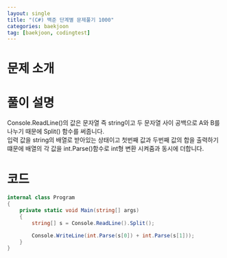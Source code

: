 ```yaml
---
layout: single
title: "(C#) 백준 단계별 문제풀기 1000"
categories: baekjoon
tag: [baekjoon, codingtest]
---
```


# 문제 소개

# 풀이 설명

Console.ReadLine()의 값은 문자열 즉 string이고 두 문자열 사이 공백으로 A와 B를 나누기 때문에 Split() 함수를 써줍니다.<br>
입력 값을 string의 배열로 받아있는 상태이고 첫번째 값과 두번째 값의 합을 출력하기 떄문에 배열의 각 값을 int.Parse()함수로 int형 변환 시켜줌과 동시에 더합니다.<br>

# 코드

```cs
internal class Program
{
    private static void Main(string[] args)
    {
        string[] s = Console.ReadLine().Split();

        Console.WriteLine(int.Parse(s[0]) + int.Parse(s[1]));
    }
}
```
